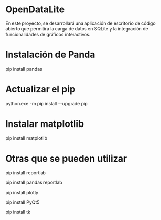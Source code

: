 # OpenDataLite
En este proyecto, se desarrollará una aplicación de escritorio de código abierto que permitirá la carga de datos en SQLite y la integración de funcionalidades de gráficos interactivos.

# Instalación de Panda 
 pip install pandas
 
 # Actualizar el pip
 python.exe -m pip install --upgrade pip

 # Instalar matplotlib

 pip install matplotlib

 # Otras que se pueden utilizar
 pip install reportlab
 

 pip install pandas reportlab
 
 pip install plotly
 
 pip install PyQt5

 pip install tk
